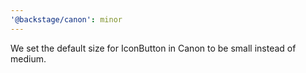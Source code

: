 ```yaml
---
'@backstage/canon': minor
---
```


We set the default size for IconButton in Canon to be small instead of medium.
